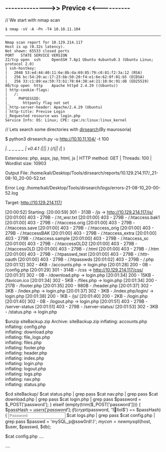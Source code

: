 ## -------------->> Previce <<----------

// We start with nmap scan

    $ nmap -sV -A -Pn -T4 10.10.11.104
-----

    Nmap scan report for 10.129.214.117
    Host is up (0.32s latency).
    Not shown: 65533 closed ports
    PORT   STATE SERVICE VERSION
    22/tcp open  ssh     OpenSSH 7.6p1 Ubuntu 4ubuntu0.3 (Ubuntu Linux; protocol 2.0)
    | ssh-hostkey: 
    |   2048 53:ed:44:40:11:6e:8b:da:69:85:79:c0:81:f2:3a:12 (RSA)
    |   256 bc:54:20:ac:17:23:bb:50:20:f4:e1:6e:62:0f:01:b5 (ECDSA)
    |_  256 33:c1:89:ea:59:73:b1:78:84:38:a4:21:10:0c:91:d8 (ED25519)
    80/tcp open  http    Apache httpd 2.4.29 ((Ubuntu))
    | http-cookie-flags: 
    |   /: 
    |     PHPSESSID: 
    |_      httponly flag not set
    |_http-server-header: Apache/2.4.29 (Ubuntu)
    | http-title: Previse Login
    |_Requested resource was login.php
    Service Info: OS: Linux; CPE: cpe:/o:linux:linux_kernel


// Lets search some directories with [dirsearch](https://github.com/maurosoria/dirsearch)(By maurosoria)

$ python3 dirsearch.py -u http://10.10.11.104/ -t 100 

  _|. _ _  _  _  _ _|_    v0.4.1
 (_||| _) (/_(_|| (_| )

Extensions: php, aspx, jsp, html, js | HTTP method: GET | Threads: 100 | Wordlist size: 10903

Output File: /home/kali/Desktop/Tools/dirsearch/reports/10.129.214.117/_21-08-10_20-00-52.txt

Error Log: /home/kali/Desktop/Tools/dirsearch/logs/errors-21-08-10_20-00-52.log

Target: http://10.129.214.117/

[20:00:52] Starting: 
[20:00:59] 301 -  313B  - /js  ->  http://10.129.214.117/js/
[20:01:00] 403 -  279B  - /.ht_wsr.txt
[20:01:00] 403 -  279B  - /.htaccess.bak1
[20:01:00] 403 -  279B  - /.htaccess.orig
[20:01:00] 403 -  279B  - /.htaccess.save
[20:01:00] 403 -  279B  - /.htaccess_orig
[20:01:00] 403 -  279B  - /.htaccessBAK
[20:01:00] 403 -  279B  - /.htaccess_extra
[20:01:00] 403 -  279B  - /.htaccess.sample
[20:01:00] 403 -  279B  - /.htaccess_sc
[20:01:00] 403 -  279B  - /.htaccessOLD2
[20:01:00] 403 -  279B  - /.htaccessOLD
[20:01:00] 403 -  279B  - /.html
[20:01:00] 403 -  279B  - /.htm
[20:01:00] 403 -  279B  - /.htpasswd_test
[20:01:00] 403 -  279B  - /.httr-oauth
[20:01:00] 403 -  279B  - /.htpasswds
[20:01:02] 403 -  279B  - /.php
[20:01:12] 302 -    4KB - /accounts.php  ->  login.php
[20:01:28] 200 -    0B  - /config.php
[20:01:29] 301 -  314B  - /css  ->  http://10.129.214.117/css/
[20:01:31] 302 -    0B  - /download.php  ->  login.php
[20:01:34] 200 -   15KB - /favicon.ico
[20:01:34] 302 -    5KB - /files.php  ->  login.php
[20:01:34] 200 -  217B  - /footer.php
[20:01:35] 200 -  980B  - /header.php
[20:01:37] 302 -    3KB - /index.php  ->  login.php
[20:01:37] 302 -    3KB - /index.php/login/  ->  login.php
[20:01:38] 200 -    1KB - /js/
[20:01:40] 200 -    2KB - /login.php
[20:01:40] 302 -    0B  - /logout.php  ->  login.php
[20:01:51] 403 -  279B  - /server-status
[20:01:51] 403 -  279B  - /server-status/
[20:01:53] 302 -    3KB - /status.php  ->  login.php



$unzip siteBackup.zip 
Archive:  siteBackup.zip
  inflating: accounts.php            
  inflating: config.php              
  inflating: download.php            
  inflating: file_logs.php           
  inflating: files.php               
  inflating: footer.php              
  inflating: header.php              
  inflating: index.php               
  inflating: login.php               
  inflating: logout.php              
  inflating: logs.php                
  inflating: nav.php                 
  inflating: status.php              

$cd siteBackup/
$cat status.php | grep pass
$cat nav.php | grep pass
$cat download.php | grep pass
$cat login.php | grep pass
            $password = $_POST['password'];
            } elseif (empty(trim($_POST['password']))) {
                    $passHash = $users['password'];
                    if (crypt($password, '$1$🧂llol$') == $passHash) {
                    <input type="password" name="password" class="uk-input" placeholder="Password" required>
$cat logs.php | grep pass
$cat config.php | grep pass
    $passwd = 'mySQL_p@ssw0rd!:)';
    $mycon = new mysqli($host, $user, $passwd, $db);



$cat config.php 
....
<?php

function connectDB(){
    $host = 'localhost';
    $user = 'root';
    $passwd = 'mySQL_p@ssw0rd!:)';
    $db = 'previse';
    $mycon = new mysqli($host, $user, $passwd, $db);
    return $mycon;
}

?>
....
